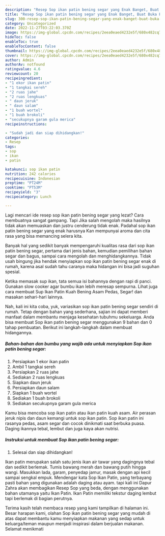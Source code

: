 ```yaml
---
description: "Resep Sop ikan patin bening segar yang Enak Banget, Buat Buka Puasa Bikin Ngiler"
title: "Resep Sop ikan patin bening segar yang Enak Banget, Buat Buka Puasa Bikin Ngiler"
slug: 300-resep-sop-ikan-patin-bening-segar-yang-enak-banget-buat-buka-puasa-bikin-ngiler
category: Uncategorized
date: 2022-11-27T03:22:03.370Z
image: https://img-global.cpcdn.com/recipes/2eea0eaed4232e5f/680x482cq70/sop-ikan-patin-bening-segar-foto-resep-utama.jpg
hideToc: false
enableToc: true
enableTocContent: false
thumbnail: https://img-global.cpcdn.com/recipes/2eea0eaed4232e5f/680x482cq70/sop-ikan-patin-bening-segar-foto-resep-utama.jpg
cover: https://img-global.cpcdn.com/recipes/2eea0eaed4232e5f/680x482cq70/sop-ikan-patin-bening-segar-foto-resep-utama.jpg
author: Admin
authorAv: notfound
ratingvalue: 4.6
reviewcount: 20
recipeingredient:
- "1 ekor ikan patin"
- "1 tangkai sereh"
- "2 ruas jahe"
- "2 ruas lengkuas"
- " daun jeruk"
- " daun salam"
- "1 buah wortel"
- "1 buah brokoli"
- "secukupnya garam gula merica"
recipeinstructions:

- "Sudah jadi dan siap dihidangkan!"
categories:
- Resep
tags:
- sop
- ikan
- patin

katakunci: sop ikan patin 
nutrition: 242 calories
recipecuisine: Indonesian
preptime: "PT24M"
cooktime: "PT53M"
recipeyield: "3"
recipecategory: Lunch

---
```



Lagi mencari ide resep sop ikan patin bening segar yang lezat? Cara membuatnya sangat gampang. Tapi Jika salah mengolah maka hasilnya tidak akan memuaskan dan justru cenderung tidak enak. Padahal sop ikan patin bening segar yang enak harusnya Kan mempunyai aroma dan cita rasa yang bisa memancing selera kita.


Banyak hal yang sedikit banyak mempengaruhi kualitas rasa dari sop ikan patin bening segar, pertama dari jenis bahan, kemudian pemilihan bahan segar dan bagus, sampai cara mengolah dan menghidangkannya. Tidak usah bingung jika hendak menyiapkan sop ikan patin bening segar enak di rumah, karena asal sudah tahu caranya maka hidangan ini bisa jadi suguhan spesial.

Ketika memasak sup ikan, tata semua isi bahannya dengan rapi di panci. Gunakan slow cooker agar bumbu ikan lebih meresap sempurna. Lihat juga cara membuat Sup Ikan Patin Kuah Bening Asam Pedas, Segar! dan masakan sehari-hari lainnya.


Nah, kali ini kita coba, yuk, variasikan sop ikan patin bening segar sendiri di rumah. Tetap dengan bahan yang sederhana, sajian ini dapat memberi manfaat dalam membantu menjaga kesehatan tubuhmu sekeluarga. Anda bisa membuat Sop ikan patin bening segar menggunakan 9 bahan dan 0 tahap pembuatan. Berikut ini langkah-langkah dalam membuat hidangannya.

<!--inarticleads1-->

##### Bahan-bahan dan bumbu yang wajib ada untuk menyiapkan Sop ikan patin bening segar:

1. Persiapkan 1 ekor ikan patin
1. Ambil 1 tangkai sereh
1. Persiapkan 2 ruas jahe
1. Sediakan 2 ruas lengkuas
1. Siapkan  daun jeruk
1. Persiapkan  daun salam
1. Siapkan 1 buah wortel
1. Sediakan 1 buah brokoli
1. Sediakan secukupnya garam gula merica


Kamu bisa mencoba sop ikan patin atau ikan patin kuah asam. Air perasan jeruk nipis dan daun kemangi untuk sop ikan patin. Sop ikan patin ini rasanya pedas, asam segar dan cocok dinikmati saat berbuka puasa. Daging ikannya tebal, lembut dan juga kaya akan nutrisi. 

<!--inarticleads2-->

##### Instruksi untuk membuat Sop ikan patin bening segar:


1. Selesai dan siap dihidangkan!

Ikan patin merupakan salah satu jenis ikan air tawar yang dagingnya tebal dan sedikit berlemak. Tumis bawang merah dan bawang putih hingga wangi. Masukkan lada, garam, penyedap jamur, masak dengan api kecil sampai sengkal empuk. Mendengar kata Sop Ikan Patin, yang terbayang pasti bahan yang digunakan adalah daging atau ayam. tapi kali ini Dapur Zahra akan membagikan Resep Sop yang beda, dengan menggunakan bahan utamanya yaitu Ikan Patin. Ikan Patin memiliki tekstur daging lembut tapi berlemak di bagian perutnya. 

Terima kasih telah membaca resep yang kami tampilkan di halaman ini. Besar harapan kami, olahan Sop ikan patin bening segar yang mudah di atas dapat membantu kamu menyiapkan makanan yang sedap untuk keluarga/teman maupun menjadi inspirasi dalam berjualan makanan. Selamat menikmati
